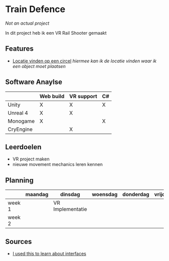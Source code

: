 # Train Defence
*Not an actual project*

In dit project heb ik een VR Rail Shooter gemaakt

## Features

- [Locatie vinden op een circel](https://github.com/neocccro/spaceevader/blob/master/Assets/Scripts/Arc.cs)
*hiermee kan ik de locatie vinden waar ik een object moet plaatsen*

## Software Anaylse 

| | Web build | VR support | C# |
| --- | --- | --- | --- |
| Unity | X | X | X |
| Unreal 4 | X | X |  |
| Monogame | X |  | X |
| CryEngine |  | X |  |


## Leerdoelen 

- VR project maken
- nieuwe movement mechanics leren kennen

## Planning 

| | maandag | dinsdag | woensdag | donderdag | vrijdag |
| --- | --- | --- | --- | --- | --- |
|week 1 ||VR Implementatie|||
|week 2 |

## Sources

- [I used this to learn about interfaces](https://en.wikipedia.org/wiki/Composition_over_inheritance)
